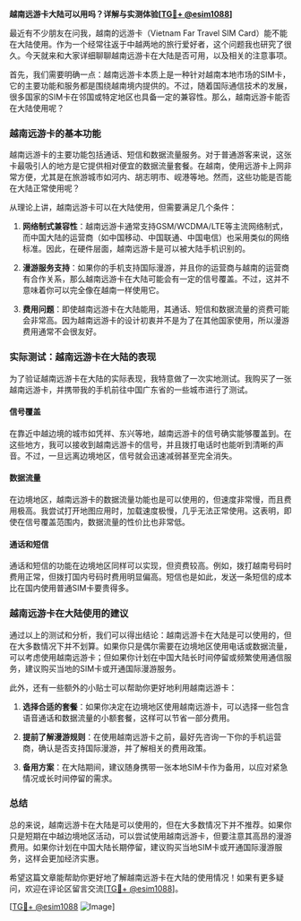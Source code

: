 **越南远游卡大陆可以用吗？详解与实测体验[[TG💪+ @esim1088](https://t.me/s/esim1088)]**

最近有不少朋友在问我，越南的远游卡（Vietnam Far Travel SIM Card）能不能在大陆使用。作为一个经常往返于中越两地的旅行爱好者，这个问题我也研究了很久。今天就来和大家详细聊聊越南远游卡在大陆是否可用，以及相关的注意事项。

首先，我们需要明确一点：越南远游卡本质上是一种针对越南本地市场的SIM卡，它的主要功能和服务都是围绕越南境内提供的。不过，随着国际通信技术的发展，很多国家的SIM卡在邻国或特定地区也具备一定的兼容性。那么，越南远游卡能否在大陆使用呢？

### **越南远游卡的基本功能**

越南远游卡的主要功能包括通话、短信和数据流量服务。对于普通游客来说，这张卡最吸引人的地方是它提供相对便宜的数据流量套餐。在越南，使用远游卡上网非常方便，尤其是在旅游城市如河内、胡志明市、岘港等地。然而，这些功能是否能在大陆正常使用呢？

从理论上讲，越南远游卡可以在大陆使用，但需要满足几个条件：

1. **网络制式兼容性**：越南远游卡通常支持GSM/WCDMA/LTE等主流网络制式，而中国大陆的运营商（如中国移动、中国联通、中国电信）也采用类似的网络标准。因此，在硬件层面，越南远游卡是可以被大陆手机识别的。
   
2. **漫游服务支持**：如果你的手机支持国际漫游，并且你的运营商与越南的运营商有合作关系，那么越南远游卡在大陆可能会有一定的信号覆盖。不过，这并不意味着你可以完全像在越南一样使用它。

3. **费用问题**：即使越南远游卡在大陆能用，其通话、短信和数据流量的资费可能会非常高。因为越南远游卡的设计初衷并不是为了在其他国家使用，所以漫游费用通常不会很友好。

### **实际测试：越南远游卡在大陆的表现**

为了验证越南远游卡在大陆的实际表现，我特意做了一次实地测试。我购买了一张越南远游卡，并携带我的手机前往中国广东省的一些城市进行了测试。

#### **信号覆盖**
在靠近中越边境的城市如凭祥、东兴等地，越南远游卡的信号确实能够覆盖到。在这些地方，我可以接收到越南远游卡的信号，并且拨打电话时也能听到清晰的声音。不过，一旦远离边境地区，信号就会迅速减弱甚至完全消失。

#### **数据流量**
在边境地区，越南远游卡的数据流量功能也是可以使用的，但速度非常慢，而且费用极高。我尝试打开地图应用时，加载速度极慢，几乎无法正常使用。这表明，即使在信号覆盖范围内，数据流量的性价比也非常低。

#### **通话和短信**
通话和短信的功能在边境地区同样可以实现，但资费较高。例如，拨打越南号码时费用正常，但拨打国内号码时费用明显偏高。短信也是如此，发送一条短信的成本比在国内使用普通SIM卡要贵得多。

### **越南远游卡在大陆使用的建议**

通过以上的测试和分析，我们可以得出结论：越南远游卡在大陆是可以使用的，但在大多数情况下并不划算。如果你只是偶尔需要在边境地区使用电话或数据流量，可以考虑使用越南远游卡；但如果你计划在中国大陆长时间停留或频繁使用通信服务，建议购买当地的SIM卡或开通国际漫游服务。

此外，还有一些额外的小贴士可以帮助你更好地利用越南远游卡：

1. **选择合适的套餐**：如果你决定在边境地区使用越南远游卡，可以选择一些包含语音通话和数据流量的小额套餐，这样可以节省一部分费用。
   
2. **提前了解漫游规则**：在使用越南远游卡之前，最好先咨询一下你的手机运营商，确认是否支持国际漫游，并了解相关的费用政策。

3. **备用方案**：在大陆期间，建议随身携带一张本地SIM卡作为备用，以应对紧急情况或长时间停留的需求。

### **总结**

总的来说，越南远游卡在大陆是可以使用的，但在大多数情况下并不推荐。如果你只是短期在中越边境地区活动，可以尝试使用越南远游卡，但要注意其高昂的漫游费用。如果你计划在中国大陆长期停留，建议购买当地SIM卡或开通国际漫游服务，这样会更加经济实惠。

希望这篇文章能帮助你更好地了解越南远游卡在大陆的使用情况！如果有更多疑问，欢迎在评论区留言交流[[TG💪+ @esim1088](https://t.me/s/esim1088)]。

[[TG💪+ @esim1088](https://t.me/s/esim1088) ![Image](https://i.postimg.cc/4NQfJmqS/Snipaste-2025-05-13-00-14-12.png)]
